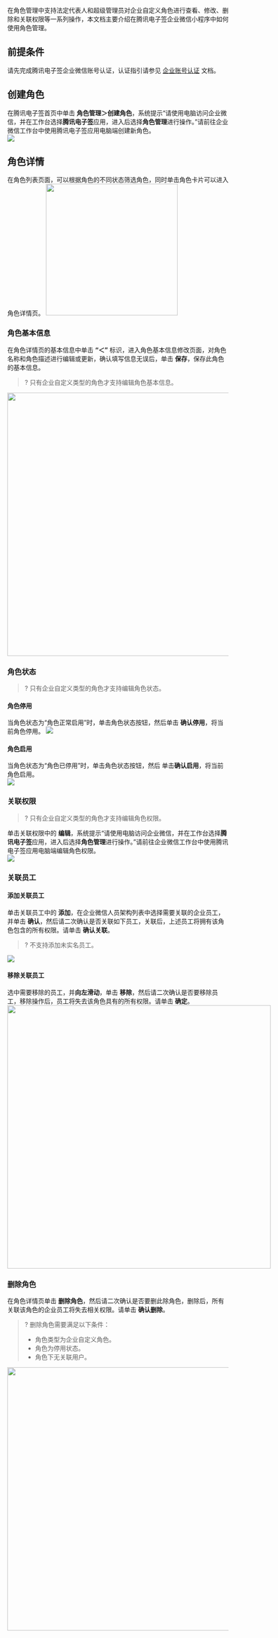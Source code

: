 在角色管理中支持法定代表人和超级管理员对企业自定义角色进行查看、修改、删除和关联权限等一系列操作，本文档主要介绍在腾讯电子签企业微信小程序中如何使用角色管理。

## 前提条件
请先完成腾讯电子签企业微信账号认证，认证指引请参见 [企业账号认证](https://doc.weixin.qq.com/doc/w3_AFcA9gaRACgHwK56MftTw6GOR6j01?scode=AJEAIQdfAAoIjxhlPJAFcA9gaRACg) 文档。

## 创建角色
在腾讯电子签首页中单击 **角色管理＞创建角色**，系统提示“请使用电脑访问企业微信，并在工作台选择**腾讯电子签**应用，进入后选择**角色管理**进行操作。”请前往企业微信工作台中使用腾讯电子签应用电脑端创建新角色。           
![](https://qcloudimg.tencent-cloud.cn/raw/a75263464f675c40d2539cc10698d932.png)

## 角色详情
在角色列表页面，可以根据角色的不同状态筛选角色，同时单击角色卡片可以进入角色详情页。 
<img style="width:300px; max-width: inherit;" src="https://qcloudimg.tencent-cloud.cn/raw/efb5c262309d48cdd7e89a916e6954fc.png" />     

### 角色基本信息
在角色详情页的基本信息中单击 **“＜”** 标识，进入角色基本信息修改页面，对角色名称和角色描述进行编辑或更新，确认填写信息无误后，单击 **保存**，保存此角色的基本信息。
>? 只有企业自定义类型的角色才支持编辑角色基本信息。   
       
<img style="width:600px; max-width: inherit;" src="https://qcloudimg.tencent-cloud.cn/raw/423210d7ddf171a8c26f12a37334a6fe.png" />   



### 角色状态
>? 只有企业自定义类型的角色才支持编辑角色状态。

#### 角色停用
当角色状态为“角色正常启用”时，单击角色状态按钮，然后单击 **确认停用**，将当前角色停用。 
![](https://qcloudimg.tencent-cloud.cn/raw/51469eb6a45d37d148ea79820d545c5f.png)
#### 角色启用
当角色状态为“角色已停用”时，单击角色状态按钮，然后 单击**确认启用**，将当前角色启用。       
![](https://qcloudimg.tencent-cloud.cn/raw/f186743c8ab77adb9efd4c3bc34b3fa8.png)


### 关联权限
>? 只有企业自定义类型的角色才支持编辑角色权限。

单击关联权限中的 **编辑**，系统提示“请使用电脑访问企业微信，并在工作台选择**腾讯电子签**应用，进入后选择**角色管理**进行操作。”请前往企业微信工作台中使用腾讯电子签应用电脑端编辑角色权限。	
![](https://qcloudimg.tencent-cloud.cn/raw/9cff8ed4e03c141cae1b4a78740b6ab7.png)      

### 关联员工
#### 添加关联员工
单击关联员工中的 **添加**，在企业微信人员架构列表中选择需要关联的企业员工，并单击 **确认**，然后请二次确认是否关联如下员工，关联后，上述员工将拥有该角色包含的所有权限。请单击 **确认关联**。
>? 不支持添加未实名员工。

![](https://qcloudimg.tencent-cloud.cn/raw/fec191fd1705d3a29ad8377c30521cd7.png)       

#### 移除关联员工
选中需要移除的员工，并**向左滑动**，单击 **移除**，然后请二次确认是否要移除员工，移除操作后，员工将失去该角色具有的所有权限。请单击 **确定**。
<img style="width:600px; max-width: inherit;" src="https://qcloudimg.tencent-cloud.cn/raw/74bdc7d76b02ad36e866ba31de3885ac.png" />



### 删除角色
在角色详情页单击 **删除角色**，然后请二次确认是否要删此除角色，删除后，所有关联该角色的企业员工将失去相关权限。请单击 **确认删除**。
>? 删除角色需要满足以下条件：
>- 角色类型为企业自定义角色。
>- 角色为停用状态。
>- 角色下无关联用户。

<img style="width:600px; max-width: inherit;" src="https://qcloudimg.tencent-cloud.cn/raw/33eef127a3d839a0d40c2fa055e122bc.png" />  
